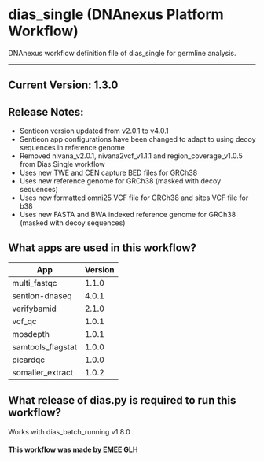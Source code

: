 # dias_single (DNAnexus Platform Workflow)
DNAnexus workflow definition file of dias_single for germline analysis.

-------

## Current Version: 1.3.0

## Release Notes:
* Sentieon version updated from v2.0.1 to v4.0.1
* Sentieon app configurations have been changed to adapt to using decoy sequences in reference genome
* Removed nivana_v2.0.1, nivana2vcf_v1.1.1 and region_coverage_v1.0.5 from Dias Single workflow
* Uses new TWE and CEN capture BED files for GRCh38 
* Uses new reference genome for GRCh38 (masked with decoy sequences)
* Uses new formatted omni25 VCF file for GRCh38 and sites VCF file for b38
* Uses new FASTA and BWA indexed reference genome for GRCh38 (masked with decoy sequences)

## What apps are used in this workflow?

|  App 	| Version  	|
|---	|---	|
|multi_fastqc       |1.1.0|
|sention-dnaseq     |4.0.1|
|verifybamid        |2.1.0|
|vcf_qc 	        |1.0.1|  
|mosdepth           |1.0.1|
|samtools_flagstat  |1.0.0|
|picardqc           |1.0.0|
|somalier_extract   |1.0.2|


## What release of dias.py is required to run this workflow?

Works with dias_batch_running v1.8.0

#### This workflow was made by EMEE GLH
